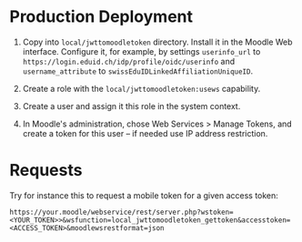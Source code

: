 # Production Deployment

1. Copy into `local/jwttomoodletoken` directory. Install it in the Moodle Web interface. Configure it, for example, by settings `userinfo_url` to `https://login.eduid.ch/idp/profile/oidc/userinfo` and `username_attribute` to `swissEduIDLinkedAffiliationUniqueID`.

2. Create a role with the `local/jwttomoodletoken:usews` capability.

3. Create a user and assign it this role in the system context.

4. In Moodle's administration, chose Web Services > Manage Tokens, and create a token for this user – if needed use IP address restriction.

# Requests

Try for instance this to request a mobile token for a given access token:

```
https://your.moodle/webservice/rest/server.php?wstoken=<YOUR_TOKEN>>&wsfunction=local_jwttomoodletoken_gettoken&accesstoken=
<ACCESS_TOKEN>&moodlewsrestformat=json
```

